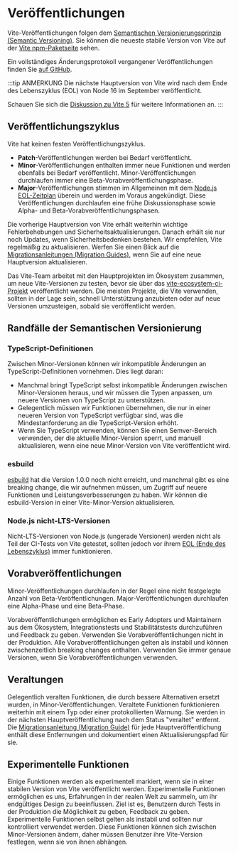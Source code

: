# Veröffentlichungen

Vite-Veröffentlichungen folgen dem [Semantischen Versionierungsprinzip (Semantic Versioning)](https://semver.org/). Sie können die neueste stabile Version von Vite auf der [Vite npm-Paketseite](https://www.npmjs.com/package/vite) sehen.

Ein vollständiges Änderungsprotokoll vergangener Veröffentlichungen finden Sie [auf GitHub](https://github.com/vitejs/vite/blob/main/packages/vite/CHANGELOG.md).

:::tip ANMERKUNG
Die nächste Hauptversion von Vite wird nach dem Ende des Lebenszyklus (EOL) von Node 16 im September veröffentlicht.

Schauen Sie sich die [Diskussion zu Vite 5](https://github.com/vitejs/vite/discussions/12466) für weitere Informationen an.
:::

## Veröffentlichungszyklus

Vite hat keinen festen Veröffentlichungszyklus.

- **Patch**-Veröffentlichungen werden bei Bedarf veröffentlicht.
- **Minor**-Veröffentlichungen enthalten immer neue Funktionen und werden ebenfalls bei Bedarf veröffentlicht. Minor-Veröffentlichungen durchlaufen immer eine Beta-Vorabveröffentlichungsphase.
- **Major**-Veröffentlichungen stimmen im Allgemeinen mit dem [Node.js EOL-Zeitplan](https://endoflife.date/nodejs) überein und werden im Voraus angekündigt. Diese Veröffentlichungen durchlaufen eine frühe Diskussionsphase sowie Alpha- und Beta-Vorabveröffentlichungsphasen.

Die vorherige Hauptversion von Vite erhält weiterhin wichtige Fehlerbehebungen und Sicherheitsaktualisierungen. Danach erhält sie nur noch Updates, wenn Sicherheitsbedenken bestehen. Wir empfehlen, Vite regelmäßig zu aktualisieren. Werfen Sie einen Blick auf die [Migrationsanleitungen (Migration Guides)](https://vitejs.dev/guide/migration.html), wenn Sie auf eine neue Hauptversion aktualisieren.

Das Vite-Team arbeitet mit den Hauptprojekten im Ökosystem zusammen, um neue Vite-Versionen zu testen, bevor sie über das [vite-ecosystem-ci-Projekt](https://github.com/vitejs/vite-ecosystem-ci) veröffentlicht werden. Die meisten Projekte, die Vite verwenden, sollten in der Lage sein, schnell Unterstützung anzubieten oder auf neue Versionen umzusteigen, sobald sie veröffentlicht werden.

## Randfälle der Semantischen Versionierung

### TypeScript-Definitionen

Zwischen Minor-Versionen können wir inkompatible Änderungen an TypeScript-Definitionen vornehmen. Dies liegt daran:

- Manchmal bringt TypeScript selbst inkompatible Änderungen zwischen Minor-Versionen heraus, und wir müssen die Typen anpassen, um neuere Versionen von TypeScript zu unterstützen.
- Gelegentlich müssen wir Funktionen übernehmen, die nur in einer neueren Version von TypeScript verfügbar sind, was die Mindestanforderung an die TypeScript-Version erhöht.
- Wenn Sie TypeScript verwenden, können Sie einen Semver-Bereich verwenden, der die aktuelle Minor-Version sperrt, und manuell aktualisieren, wenn eine neue Minor-Version von Vite veröffentlicht wird.

### esbuild

[esbuild](https://esbuild.github.io/) hat die Version 1.0.0 noch nicht erreicht, und manchmal gibt es eine breaking change, die wir aufnehmen müssen, um Zugriff auf neuere Funktionen und Leistungsverbesserungen zu haben. Wir können die esbuild-Version in einer Vite-Minor-Version aktualisieren.

### Node.js nicht-LTS-Versionen

Nicht-LTS-Versionen von Node.js (ungerade Versionen) werden nicht als Teil der CI-Tests von Vite getestet, sollten jedoch vor ihrem [EOL (Ende des Lebenszyklus)](https://endoflife.date/nodejs) immer funktionieren.

## Vorabveröffentlichungen

Minor-Veröffentlichungen durchlaufen in der Regel eine nicht festgelegte Anzahl von Beta-Veröffentlichungen. Major-Veröffentlichungen durchlaufen eine Alpha-Phase und eine Beta-Phase.

Vorabveröffentlichungen ermöglichen es Early Adopters und Maintainern aus dem Ökosystem, Integrationstests und Stabilitätstests durchzuführen und Feedback zu geben. Verwenden Sie Vorabveröffentlichungen nicht in der Produktion. Alle Vorabveröffentlichungen gelten als instabil und können zwischenzeitlich breaking changes enthalten. Verwenden Sie immer genaue Versionen, wenn Sie Vorabveröffentlichungen verwenden.

## Veraltungen

Gelegentlich veralten Funktionen, die durch bessere Alternativen ersetzt wurden, in Minor-Veröffentlichungen. Veraltete Funktionen funktionieren weiterhin mit einem Typ oder einer protokollierten Warnung. Sie werden in der nächsten Hauptveröffentlichung nach dem Status "veraltet" entfernt. Die [Migrationsanleitung (Migration Guide)](https://vitejs.dev/guide/migration.html) für jede Hauptveröffentlichung enthält diese Entfernungen und dokumentiert einen Aktualisierungspfad für sie.

## Experimentelle Funktionen

Einige Funktionen werden als experimentell markiert, wenn sie in einer stabilen Version von Vite veröffentlicht werden. Experimentelle Funktionen ermöglichen es uns, Erfahrungen in der realen Welt zu sammeln, um ihr endgültiges Design zu beeinflussen. Ziel ist es, Benutzern durch Tests in der Produktion die Möglichkeit zu geben, Feedback zu geben. Experimentelle Funktionen selbst gelten als instabil und sollten nur kontrolliert verwendet werden. Diese Funktionen können sich zwischen Minor-Versionen ändern, daher müssen Benutzer ihre Vite-Version festlegen, wenn sie von ihnen abhängen.
